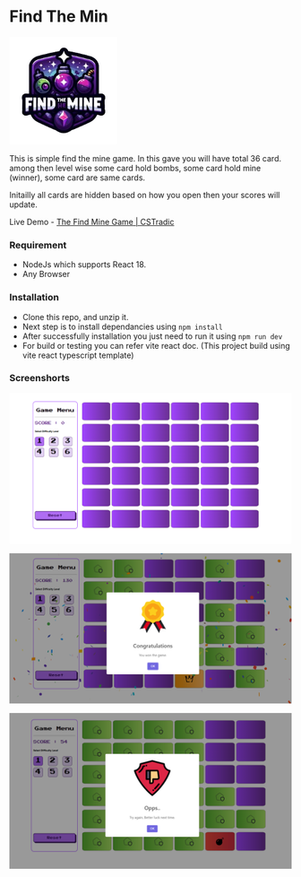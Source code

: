 # Find The Min

![Alt text](/screenshots/small-logo-removebg-preview.png "Game Logo")

This is simple find the mine game. In this gave you will have total 36 card. among then level wise some card hold bombs, some card hold mine (winner), some card are same cards.

Initailly all cards are hidden based on how you open then your scores will update.

Live Demo - [The Find Mine Game | CSTradic](https://findmine.cstradic.com/)

### Requirement

- NodeJs which supports React 18.
- Any Browser

### Installation

- Clone this repo, and unzip it.
- Next step is to install dependancies using `npm install`
- After successfully installation you just need to run it using `npm run dev`
- For build or testing you can refer vite react doc. (This project build using vite react typescript template)

### Screenshorts

![Alt text](screenshots/1.png?raw=true "Initial Screenshort")

![Alt text](screenshots/2.png?raw=true "Winner Screenshort")

![Alt text](screenshots/3.png?raw=true "Aflter Selecting Bomb Screenshort")

